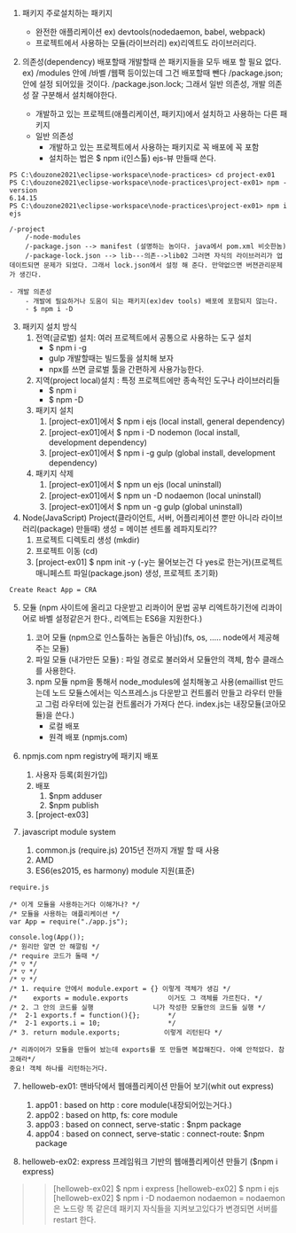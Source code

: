 1. 패키지
    주로설치하는 패키지
    - 완전한 애플리케이션 ex) devtools(nodedaemon, babel, webpack)
    - 프로젝트에서 사용하는 모듈(라이브러리) ex)리엑트도 라이브러리다.

2. 의존성(dependency)
    배포할때 개발할때 쓴 패키지들을 모두 배포 할 필요 없다.
    ex) /modules 안에 /바벨 /웹팩 등이있는데 그건 배포할때 뺀다
    /package.json; 안에 설정 되어있을 것이다.
    /package.json.lock; 
    그래서 일반 의존성, 개발 의존성 잘 구분해서 설치해야한다.
    - 개발하고 있는 프로젝트(애플리케이션, 패키지)에서 설치하고 사용하는 다른 패키지
    - 일반 의존성
      - 개발하고 있는 프로젝트에서 사용하는 패키지로 꼭 배포에 꼭 포함
      - 설치하는 법은
        $ npm i(인스톨)
    ejs-뷰 만들때 쓴다. 
```
PS C:\douzone2021\eclipse-workspace\node-practices> cd project-ex01
PS C:\douzone2021\eclipse-workspace\node-practices\project-ex01> npm -version
6.14.15
PS C:\douzone2021\eclipse-workspace\node-practices\project-ex01> npm i ejs
```
```
/-project
    /-node-modules
    /-package.json --> manifest (설명하는 놈이다. java에서 pom.xml 비슷한놈)
    /-package-lock.json --> lib---의존-->lib02 그러면 자식의 라이브러리가 업데이트되면 문제가 되었다. 그래서 lock.json에서 설정 해 준다. 만약없으면 버젼관리문제가 생긴다.
```
    - 개발 의존성
        - 개발에 필요하거나 도움이 되는 패키지(ex)dev tools) 배포에 포함되지 않는다.
        - $ npm i -D 
3. 패키지 설치 방식
    1. 전역(글로벌) 설치: 여러 프로젝트에서 공통으로 사용하는 도구 설치
        - $ npm i -g
        - gulp 개발할때는 빌드툴을 설치해 보자
        - npx를 쓰면 글로벌 툴을 간편하게 사용가능한다.
    2. 지역(project local)설치 : 특정 프로젝트에만 종속적인 도구나 라이브러리들
        - $ npm i
        - $ npm -D
    3. 패키지 설치
        1. [project-ex01]에서 $ npm i ejs         (local install, general dependency)   
        2. [project-ex01]에서 $ npm i -D nodemon  (local install, development dependency)   
        3. [project-ex01]에서 $ npm i -g gulp     (global install, development dependency)   
    4. 패키지 삭제
        1. [project-ex01]에서 $ npm un ejs         (local uninstall)   
        2. [project-ex01]에서 $ npm un -D nodaemon  (local uninstall)   
        3. [project-ex01]에서 $ npm un -g gulp     (global uninstall)
4. Node(JavaScript) Project(클라이언트, 서버, 어플리케이션 뿐만 아니라 라이브러리(package) 만들때) 생성 = 메이븐 센트롤 레파지토리??
    1. 프로젝트 디렉토리 생성 (mkdir)
    2. 프로젝트 이동         (cd)
    3. [project-ex01] $ npm init -y (-y는 물어보는건 다 yes로 한는거)(프로젝트 매니페스트 파일(package.json) 생성, 프로젝트 초기화)
```
Create React App = CRA
```

5. 모듈 (npm 사이트에 올리고 다운받고 리콰이어 문법 공부 리엑트하기전에 리콰이어로 바벨 설정같은거 한다., 리엑트는 ES6을 지원한다.)
    1. 코어 모듈 (npm으로 인스톨하는 놈들은 아님)(fs, os, ..... node에서 제공해 주는 모듈)
    2. 파일 모듈 (내가만든 모듈) : 파일 경로로 불러와서 모듈안의 객체, 함수 클래스를 사용한다.
    3. npm 모듈 npm을 통해서 node_modules에 설치해놓고 사용(emaillist 만드는데 노드 모듈스에서는 익스프레스.js 다운받고 컨트롤러 만들고 라우터 만들고 그럼 라우터에 있는걸 컨트롤러가 가져다 쓴다. index.js는 내장모듈(코아모듈)을 쓴다.)
        - 로컬 배포 
        - 원격 배포 (npmjs.com)
6. npmjs.com npm registry에 패키지 배포
   1. 사용자 등록(회원가입)
   2. 배포
      1. $npm adduser
      2. $npm publish
   3.  [project-ex03]

7. javascript module system
    1. common.js (require.js) 2015년 전까지 개발 할 때 사용
    2. AMD
    3. ES6(es2015, es harmony) module 지원(표준)
```
require.js

/* 이게 모듈을 사용하는거다 이해가나? */
/* 모듈을 사용하는 애플리케이션 */
var App = require("./app.js");

console.log(App());
/* 원리만 알면 안 해깔림 */
/* require 코드가 돌때 */
/* ▽ */
/* ▽ */
/* ▽ */
/* 1. require 안에서 module.export = {} 이렇게 객체가 생김 */
/*    exports = module.exports          이거도 그 객체를 가르친다. */
/* 2. 그 안의 코드를 실행               니가 작성한 모듈안의 코드들 실행 */
/*  2-1 exports.f = function(){};       */
/*  2-1 exports.i = 10;                 */
/* 3. return module.exports;           이렇게 리턴된다 */

/* 리콰이어가 모듈을 만들어 놨는데 exports를 또 만들면 복잡해진다. 아예 안적았다. 참고해라*/
중요! 객체 하나를 리턴하는거다.
```

7. helloweb-ex01: 맨바닥에서 웹애플리케이션 만들어 보기(whit out express)
    1. app01 : based on http : core module(내장되어있는거다.)
    2. app02 : based on http, fs: core module
    3. app03 : based on connect, serve-static : $npm package
    4. app04 : based on connect, serve-static : connect-route: $npm package

8. helloweb-ex02: express 프레임워크 기반의 웹애플리케이션 만들기 ($npm i express)
>   >[helloweb-ex02] $ npm i express
>   >[helloweb-ex02] $ npm i ejs
>   >[helloweb-ex02] $ npm i -D nodaemon
nodaemon = nodaemon은 노드랑 똑 같은데 패키지 자식들을 지켜보고있다가 변경되면 서버를 restart 한다.
